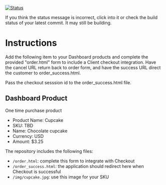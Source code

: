 [![Status](https://img.shields.io/badge/status-SUBMITTABLE%20COMMIT:%2045fbda958640bb8ee17c6643ac1e8c2a48bdc043-brightgreen.svg)](https://github.com/andremcb/bakery_scaffold_AApE3fQi8zR0pcdo/commit/45fbda958640bb8ee17c6643ac1e8c2a48bdc043)



























































If you think the status message is incorrect, click into it or check the build status of your latest commit. It may still be building.

# Instructions 

Add the following item to your Dashboard products and complete the provided "order.html" form to include a Client checkout integration. Have the cancel URL return back to order form, and have the success URL direct the customer to order_success.html. 

Pass the checkout sesssion id to the order_success.html file.

## Dashboard Product
One time purchase product
* Product Name: Cupcake
* SKU: TBD
* Name: Chocolate cupcake
* Currency: USD
* Amount: $3.25

The repository includes the following files:
* `/order.html`: complete this form to integrate with Checkout
* `/order_success.html`: the application should redirect here when Checkout is successful
* `/img/cupcake.jpg`: use this image for your SKU
